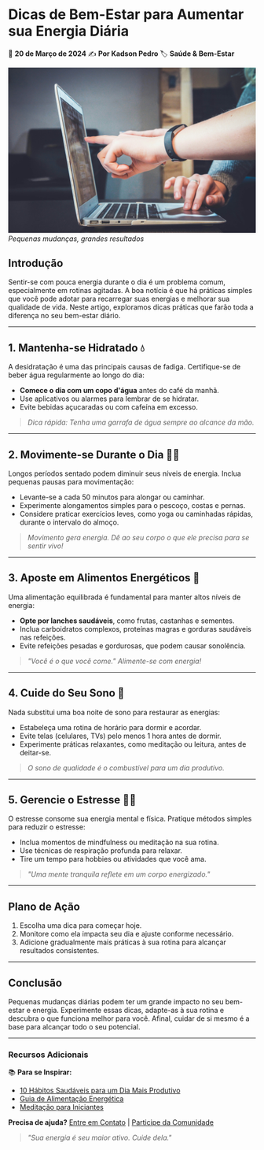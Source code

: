 # Dicas de Bem-Estar para Aumentar sua Energia Diária

📅 **20 de Março de 2024**
✍️ **Por Kadson Pedro**
🏷️ **Saúde & Bem-Estar**

![Bem-Estar e Energia](../assets/images/saude-mental.jpg)
_Pequenas mudanças, grandes resultados_

## Introdução

Sentir-se com pouca energia durante o dia é um problema comum, especialmente em rotinas agitadas. A boa notícia é que há práticas simples que você pode adotar para recarregar suas energias e melhorar sua qualidade de vida. Neste artigo, exploramos dicas práticas que farão toda a diferença no seu bem-estar diário.

---

## 1. Mantenha-se Hidratado 💧

A desidratação é uma das principais causas de fadiga. Certifique-se de beber água regularmente ao longo do dia:

- **Comece o dia com um copo d'água** antes do café da manhã.
- Use aplicativos ou alarmes para lembrar de se hidratar.
- Evite bebidas açucaradas ou com cafeína em excesso.

> _Dica rápida: Tenha uma garrafa de água sempre ao alcance da mão._

---

## 2. Movimente-se Durante o Dia 🏃‍♀️

Longos períodos sentado podem diminuir seus níveis de energia. Inclua pequenas pausas para movimentação:

- Levante-se a cada 50 minutos para alongar ou caminhar.
- Experimente alongamentos simples para o pescoço, costas e pernas.
- Considere praticar exercícios leves, como yoga ou caminhadas rápidas, durante o intervalo do almoço.

> _Movimento gera energia. Dê ao seu corpo o que ele precisa para se sentir vivo!_

---

## 3. Aposte em Alimentos Energéticos 🍎

Uma alimentação equilibrada é fundamental para manter altos níveis de energia:

- **Opte por lanches saudáveis**, como frutas, castanhas e sementes.
- Inclua carboidratos complexos, proteínas magras e gorduras saudáveis nas refeições.
- Evite refeições pesadas e gordurosas, que podem causar sonolência.

> _"Você é o que você come." Alimente-se com energia!_

---

## 4. Cuide do Seu Sono 🛌

Nada substitui uma boa noite de sono para restaurar as energias:

- Estabeleça uma rotina de horário para dormir e acordar.
- Evite telas (celulares, TVs) pelo menos 1 hora antes de dormir.
- Experimente práticas relaxantes, como meditação ou leitura, antes de deitar-se.

> _O sono de qualidade é o combustível para um dia produtivo._

---

## 5. Gerencie o Estresse 💆‍♂️

O estresse consome sua energia mental e física. Pratique métodos simples para reduzir o estresse:

- Inclua momentos de mindfulness ou meditação na sua rotina.
- Use técnicas de respiração profunda para relaxar.
- Tire um tempo para hobbies ou atividades que você ama.

> _"Uma mente tranquila reflete em um corpo energizado."_

---

## Plano de Ação

1. Escolha uma dica para começar hoje.
2. Monitore como ela impacta seu dia e ajuste conforme necessário.
3. Adicione gradualmente mais práticas à sua rotina para alcançar resultados consistentes.

---

## Conclusão

Pequenas mudanças diárias podem ter um grande impacto no seu bem-estar e energia. Experimente essas dicas, adapte-as à sua rotina e descubra o que funciona melhor para você. Afinal, cuidar de si mesmo é a base para alcançar todo o seu potencial.

---

### Recursos Adicionais

📚 **Para se Inspirar:**

- [10 Hábitos Saudáveis para um Dia Mais Produtivo](#)
- [Guia de Alimentação Energética](#)
- [Meditação para Iniciantes](#)

**Precisa de ajuda?**
[Entre em Contato](#) | [Participe da Comunidade](#)

> _"Sua energia é seu maior ativo. Cuide dela."_
